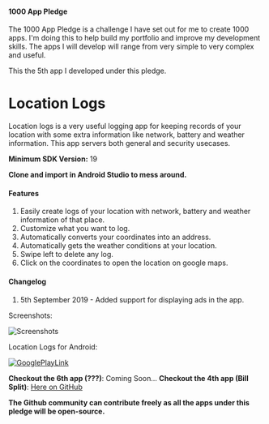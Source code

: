 #### 1000 App Pledge

The 1000 App Pledge is a challenge I have set out for me to create 1000 apps. I'm doing this to help build my portfolio and improve my development skills. The apps I will develop will range from very simple to very complex and useful.

This the 5th app I developed under this pledge.

# Location Logs
Location logs is a very useful logging app for keeping records of your location with some extra information like network, battery and weather information. This app servers both general and security usecases.

**Minimum SDK Version:** 19

**Clone and import in Android Studio to mess around.**

#### Features
1. Easily create logs of your location with network, battery and weather information of that place.
2. Customize what you want to log.
3. Automatically converts your coordinates into an address.
4. Automatically gets the weather conditions at your location.
5. Swipe left to delete any log.
6. Click on the coordinates to open the location on google maps.

#### Changelog
1. 5th September 2019 - Added support for displaying ads in the app.

Screenshots:

![Screenshots](https://user-images.githubusercontent.com/29485313/63282207-e8b77e80-c2cb-11e9-8d8c-28a179066a1f.jpg)

Location Logs for Android:

[![GooglePlayLink](https://user-images.githubusercontent.com/29485313/61143889-12bd9a00-a4f1-11e9-90ce-73d190532653.jpg)](https://play.google.com/store/apps/details?id=in.edureal.locationlogs)

**Checkout the 6th app (???)**: Coming Soon...
**Checkout the 4th app (Bill Split)**: [Here on GitHub](https://github.com/vishu103/bill-split)

**The Github community can contribute freely as all the apps under this pledge will be open-source.**
